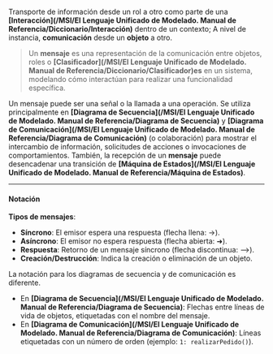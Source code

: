 Transporte de información desde un rol a otro como parte de una **[Interacción](/MSI/El Lenguaje Unificado de Modelado. Manual de Referencia/Diccionario/Interacción)** dentro de un contexto; 
A nivel de instancia, **comunicación** desde un **objeto** a otro.

> Un **mensaje** es una representación de la comunicación entre objetos, roles o **[Clasificador](/MSI/El Lenguaje Unificado de Modelado. Manual de Referencia/Diccionario/Clasificador)es** en un sistema, modelando cómo interactúan para realizar una funcionalidad específica.

Un mensaje puede ser una señal o la llamada a una operación.
Se utiliza principalmente en **[Diagrama de Secuencia](/MSI/El Lenguaje Unificado de Modelado. Manual de Referencia/Diagrama de Secuencia)** y **[Diagrama de Comunicación](/MSI/El Lenguaje Unificado de Modelado. Manual de Referencia/Diagrama de Comunicación)** (o colaboración) para mostrar el intercambio de información, solicitudes de acciones o invocaciones de comportamientos.
También, la recepción de un **mensaje** puede desencadenar una transición de **[Máquina de Estados](/MSI/El Lenguaje Unificado de Modelado. Manual de Referencia/Máquina de Estados)**.
****
#### **Notación**
**Tipos de mensajes**:

- **Síncrono**: El emisor espera una respuesta (flecha llena: →).
- **Asíncrono**: El emisor no espera respuesta (flecha abierta: ➜).
- **Respuesta**: Retorno de un mensaje síncrono (flecha discontinua: -->).
- **Creación/Destrucción**: Indica la creación o eliminación de un objeto.

La notación para los diagramas de secuencia y de comunicación es diferente.

- En **[Diagrama de Secuencia](/MSI/El Lenguaje Unificado de Modelado. Manual de Referencia/Diagrama de Secuencia)**: Flechas entre líneas de vida de objetos, etiquetadas con el nombre del mensaje.
- En **[Diagrama de Comunicación](/MSI/El Lenguaje Unificado de Modelado. Manual de Referencia/Diagrama de Comunicación)**: Líneas etiquetadas con un número de orden (ejemplo: `1: realizarPedido()`).
